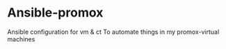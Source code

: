 # Ansible-promox
Ansible configuration for vm &amp; ct
To automate things in my promox-virtual machines
